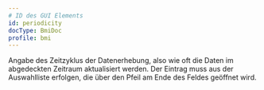 ```yaml
---
# ID des GUI Elements
id: periodicity
docType: BmiDoc
profile: bmi
---
```


Angabe des Zeitzyklus der Datenerhebung, also wie oft die Daten im abgedeckten Zeitraum aktualisiert werden. Der Eintrag muss aus der Auswahlliste erfolgen, die über den Pfeil am Ende des Feldes geöffnet wird.
